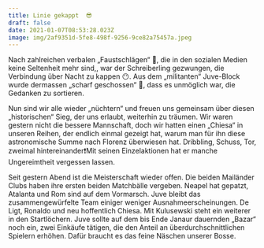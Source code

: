 ```yaml
---
title: Linie gekappt  😎
draft: false
date: 2021-01-07T08:53:28.023Z
image: img/2af9351d-5fe8-498f-9256-9ce82a75457a.jpeg
---
```

Nach zahlreichen verbalen „Faustschlägen“ 👊, die in den sozialen Medien keine Seltenheit mehr sind,, war der Schreiberling gezwungen, die Verbindung über Nacht zu kappen 😶. Aus dem „militanten“ Juve-Block wurde dermassen „scharf geschossen“ 🤕, dass es unmöglich war, die Gedanken zu sortieren.

Nun sind wir alle wieder „nüchtern“ und freuen uns gemeinsam über diesen „historischen“ Sieg, der uns erlaubt, weiterhin zu träumen. Wir waren gestern nicht die bessere Mannschaft, doch wir hatten einen „Chiesa“ in unseren Reihen, der endlich einmal gezeigt hat, warum man für ihn diese astronomische Summe nach Florenz überwiesen hat. Dribbling, Schuss, Tor, zweimal hintereinander❗️Mit seinen Einzelaktionen hat er manche Ungereimtheit vergessen lassen.

Seit gestern Abend ist die Meisterschaft wieder offen. Die beiden Mailänder Clubs haben ihre ersten beiden Matchbälle vergeben. Neapel hat gepatzt, Atalanta und Rom sind auf dem Vormarsch. Juve bleibt das zusammengewürfelte Team einiger weniger Ausnahmeerscheinungen. De Ligt, Ronaldo und neu hoffentlich Chiesa. Mit Kulusewski steht ein weiterer in den Startlöchern. Juve sollte auf dem bis Ende Janaur dauernden „Bazar“ noch ein, zwei Einkäufe tätigen, die den Anteil an überdurchschnittlichen Spielern erhöhen. Dafür braucht es das feine Näschen unserer Bosse.